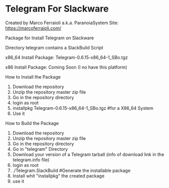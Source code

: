 Telegram For Slackware
======================

Created by Marco Ferraioli a.k.a. ParanoiaSystem
Site: https://marcoferraioli.com/

Package for Install Telegram on Slackware

Directory telegram contains a SlackBuild Script

x86_64 Install Package: Telegram-0.6.15-x86_64-1_SBo.tgz

x86 Install Package: Coming Soon (I no have this platform)


How to Install the Package

1. Download the repository
2. Unzip the repository master zip file
3. Go in the repository directory
4. login as root
5. installpkg Telegram-0.6.15-x86_64-1_SBo.tgz  #for a X86_64 System
6. Use it

How to Build the Package

1. Download the repository
2. Unzip the repository master zip file
3. Go in the repository directory
4. Go in "telegram" Directory
5. Download your version of a Telegram tarball (info of download link in the telegram.info file)
6. login as root
7. ./Telegram.SlackBuild #Generate the installable package
8. Install whit "installpkg" the created package
9. use it
